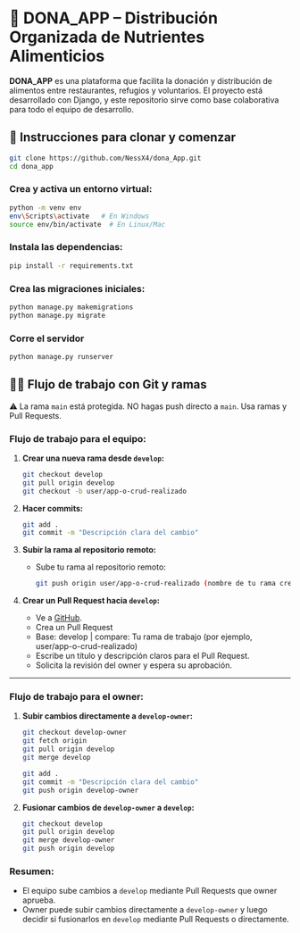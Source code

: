 # 🥗 DONA_APP – Distribución Organizada de Nutrientes Alimenticios

**DONA_APP** es una plataforma que facilita la donación y distribución de alimentos entre restaurantes, refugios y voluntarios. El proyecto está desarrollado con Django, y este repositorio sirve como base colaborativa para todo el equipo de desarrollo.

## 🚀 Instrucciones para clonar y comenzar

```bash
git clone https://github.com/NessX4/dona_App.git
cd dona_app
```

### Crea y activa un entorno virtual:
```bash
python -m venv env
env\Scripts\activate   # En Windows
source env/bin/activate  # En Linux/Mac
```

### Instala las dependencias:
```bash
pip install -r requirements.txt
```

### Crea las migraciones iniciales:
```bash
python manage.py makemigrations
python manage.py migrate
```

### Corre el servidor 
```bash
python manage.py runserver
```


## 🧑‍💻 Flujo de trabajo con Git y ramas

⚠️ La rama `main` está protegida. NO hagas push directo a `main`. Usa ramas y Pull Requests.

### Flujo de trabajo para el equipo:
1. **Crear una nueva rama desde `develop`:**
   ```bash
   git checkout develop
   git pull origin develop
   git checkout -b user/app-o-crud-realizado
   ```

2. **Hacer commits:**
   ```bash
   git add .
   git commit -m "Descripción clara del cambio"
   ```

3. **Subir la rama al repositorio remoto:**
   - Sube tu rama al repositorio remoto:
     ```bash
     git push origin user/app-o-crud-realizado (nombre de tu rama creada)
     ```

4. **Crear un Pull Request hacia `develop`:**
   - Ve a [GitHub](https://github.com/NessX4/dona_App/pulls).
   - Crea un Pull Request
   - Base: develop  |  compare: Tu rama de trabajo (por ejemplo, user/app-o-crud-realizado)
   - Escribe un título y descripción claros para el Pull Request.
   - Solicita la revisión del owner y espera su aprobación.

---
### Flujo de trabajo para el owner:
1. **Subir cambios directamente a `develop-owner`:**
   ```bash
   git checkout develop-owner
   git fetch origin
   git pull origin develop
   git merge develop

   git add .
   git commit -m "Descripción clara del cambio"
   git push origin develop-owner
   ```

2. **Fusionar cambios de `develop-owner` a `develop`:**
     ```bash
     git checkout develop
     git pull origin develop
     git merge develop-owner
     git push origin develop
     ```

### Resumen:
- El equipo sube cambios a `develop` mediante Pull Requests que owner aprueba.
- Owner puede subir cambios directamente a `develop-owner` y luego decidir si fusionarlos en `develop` mediante Pull Requests o directamente.